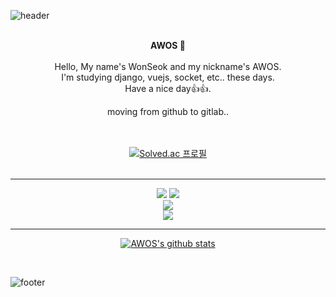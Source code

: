 ![header](https://capsule-render.vercel.app/api?type=waving&&color=gradient&&height=130&section=header&fontSize=120)

<div align = "center">

<br/>
<strong>AWOS 🧐</strong><br><br>
Hello, My name's WonSeok and my nickname's AWOS.<br>
I'm studying django, vuejs, socket, etc.. these days.<br>
Have a nice day👍👍.
  
moving from github to gitlab..

<br/><br/>
[![Solved.ac 프로필](http://mazassumnida.wtf/api/v2/generate_badge?boj=awos)](https://solved.ac/awos/)
<br/><br/>
<hr/>

<img src="https://img.shields.io/badge/Python-3776AB?style=flat-square&logo=Python&logoColor=white"/>
<img src="https://img.shields.io/badge/HTML-E34F26?style=flat-square&logo=HTML5&logoColor=white"/><br>
<img src="https://img.shields.io/badge/Bootstrap-7952B3?style=flat-square&logo=Bootstrap&logoColor=white"/><br>
<img src="https://img.shields.io/badge/Django-092E20?style=flat-square&logo=Django&logoColor=white"/>

<hr/>
                                                                                                 
[![AWOS's github stats](https://github-readme-stats.vercel.app/api?username=A-WOS&layout=compact&show_icons=true&theme=radical&hide=prs,issues)](https://github.com/anuraghazra/github-readme-stats)
</div>

<br/>

![footer](https://capsule-render.vercel.app/api?type=waving&&color=gradient&&height=130&section=footer&fontSize=120)
